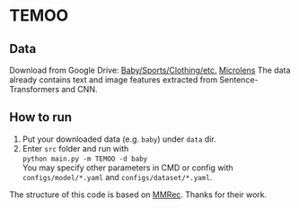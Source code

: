 # TEMOO

## Data  
Download from Google Drive: [Baby/Sports/Clothing/etc.](https://drive.google.com/drive/folders/13cBy1EA_saTUuXxVllKgtfci2A09jyaG?usp=sharing)  [Microlens](https://drive.google.com/drive/folders/14UyTAh_YyDV8vzXteBJiy9jv8TBDK43w)
The data already contains text and image features extracted from Sentence-Transformers and CNN.  

## How to run
1. Put your downloaded data (e.g. `baby`) under `data` dir.
2. Enter `src` folder and run with  
`python main.py -m TEMOO -d baby`  
You may specify other parameters in CMD or config with `configs/model/*.yaml` and `configs/dataset/*.yaml`.


The structure of this code is based on [MMRec](https://github.com/enoche/MMRec). Thanks for their work.
